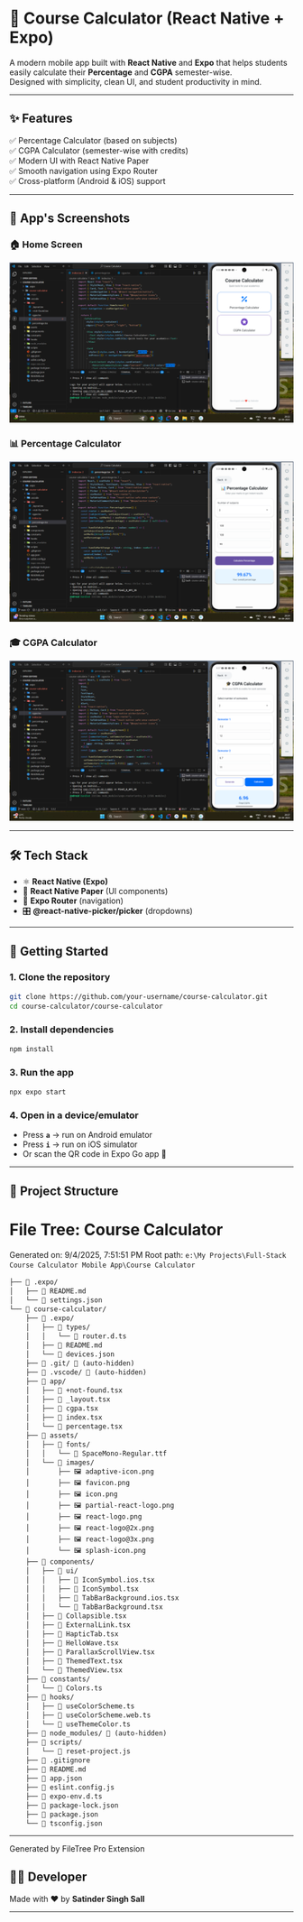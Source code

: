 # 📘 Course Calculator (React Native + Expo)

A modern mobile app built with **React Native** and **Expo** that helps students easily calculate their **Percentage** and **CGPA** semester-wise.  
Designed with simplicity, clean UI, and student productivity in mind.

---

## ✨ Features

✅ Percentage Calculator (based on subjects)  
✅ CGPA Calculator (semester-wise with credits)  
✅ Modern UI with React Native Paper  
✅ Smooth navigation using Expo Router  
✅ Cross-platform (Android & iOS) support

---

## 📸 App's Screenshots

### 🏠 Home Screen

<img src="./assets/images/HomeScreen.png" alt="Home Screen" />

### 📊 Percentage Calculator

<img src="./assets/images/PercentageScreen.png" alt="Percentage Calculator Screen" />

### 🎓 CGPA Calculator

<img src="./assets/images/CGPAscreen.png" alt="CGPA Calculator Screen" />

---

## 🛠️ Tech Stack

- ⚛️ **React Native (Expo)**
- 🎨 **React Native Paper** (UI components)
- 🧭 **Expo Router** (navigation)
- 🎛️ **@react-native-picker/picker** (dropdowns)

---

## 🚀 Getting Started

### 1. Clone the repository

```bash
git clone https://github.com/your-username/course-calculator.git
cd course-calculator/course-calculator
```

### 2. Install dependencies

```bash
npm install
```

### 3. Run the app

```bash
npx expo start
```

### 4. Open in a device/emulator

- Press **`a`** → run on Android emulator
- Press **`i`** → run on iOS simulator
- Or scan the QR code in Expo Go app 📱

---

## 📂 Project Structure

# File Tree: Course Calculator

Generated on: 9/4/2025, 7:51:51 PM
Root path: `e:\My Projects\Full-Stack Course Calculator Mobile App\Course Calculator`

```
├── 📁 .expo/
│   ├── 📖 README.md
│   └── 📄 settings.json
└── 📁 course-calculator/
    ├── 📁 .expo/
    │   ├── 📁 types/
    │   │   └── 📄 router.d.ts
    │   ├── 📖 README.md
    │   └── 📄 devices.json
    ├── 📁 .git/ 🚫 (auto-hidden)
    ├── 📁 .vscode/ 🚫 (auto-hidden)
    ├── 📁 app/
    │   ├── 📄 +not-found.tsx
    │   ├── 📄 _layout.tsx
    │   ├── 📄 cgpa.tsx
    │   ├── 📄 index.tsx
    │   └── 📄 percentage.tsx
    ├── 📁 assets/
    │   ├── 📁 fonts/
    │   │   └── 📄 SpaceMono-Regular.ttf
    │   └── 📁 images/
    │       ├── 🖼️ adaptive-icon.png
    │       ├── 🖼️ favicon.png
    │       ├── 🖼️ icon.png
    │       ├── 🖼️ partial-react-logo.png
    │       ├── 🖼️ react-logo.png
    │       ├── 🖼️ react-logo@2x.png
    │       ├── 🖼️ react-logo@3x.png
    │       └── 🖼️ splash-icon.png
    ├── 📁 components/
    │   ├── 📁 ui/
    │   │   ├── 📄 IconSymbol.ios.tsx
    │   │   ├── 📄 IconSymbol.tsx
    │   │   ├── 📄 TabBarBackground.ios.tsx
    │   │   └── 📄 TabBarBackground.tsx
    │   ├── 📄 Collapsible.tsx
    │   ├── 📄 ExternalLink.tsx
    │   ├── 📄 HapticTab.tsx
    │   ├── 📄 HelloWave.tsx
    │   ├── 📄 ParallaxScrollView.tsx
    │   ├── 📄 ThemedText.tsx
    │   └── 📄 ThemedView.tsx
    ├── 📁 constants/
    │   └── 📄 Colors.ts
    ├── 📁 hooks/
    │   ├── 📄 useColorScheme.ts
    │   ├── 📄 useColorScheme.web.ts
    │   └── 📄 useThemeColor.ts
    ├── 📁 node_modules/ 🚫 (auto-hidden)
    ├── 📁 scripts/
    │   └── 📄 reset-project.js
    ├── 🚫 .gitignore
    ├── 📖 README.md
    ├── 📄 app.json
    ├── 📄 eslint.config.js
    ├── 📄 expo-env.d.ts
    ├── 📄 package-lock.json
    ├── 📄 package.json
    └── 📄 tsconfig.json
```

---

Generated by FileTree Pro Extension

## 🧑‍💻 Developer

Made with ❤️ by **Satinder Singh Sall**

---

```

```
